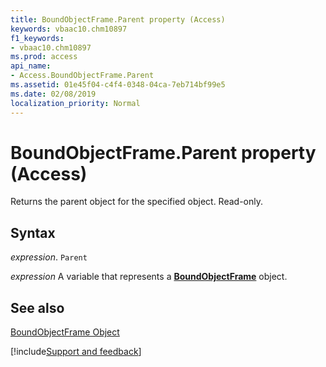 ```yaml
---
title: BoundObjectFrame.Parent property (Access)
keywords: vbaac10.chm10897
f1_keywords:
- vbaac10.chm10897
ms.prod: access
api_name:
- Access.BoundObjectFrame.Parent
ms.assetid: 01e45f04-c4f4-0348-04ca-7eb714bf99e5
ms.date: 02/08/2019
localization_priority: Normal
---
```



# BoundObjectFrame.Parent property (Access)

Returns the parent object for the specified object. Read-only.


## Syntax

_expression_. `Parent`

_expression_ A variable that represents a **[BoundObjectFrame](Access.BoundObjectFrame.md)** object.


## See also


[BoundObjectFrame Object](Access.BoundObjectFrame.md)

[!include[Support and feedback](~/includes/feedback-boilerplate.md)]